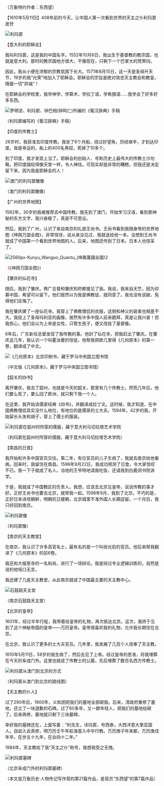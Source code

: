 （万象特约作者：东西望）

【1610年5月11日】408年前的今天，让中国人第一次看到世界的天主之仆利玛窦逝世

![利玛窦](利玛窦.jpg)

【意大利的耶稣会】

我叫利玛窦，这是我的中国名字。1552年10月6日，我出生于基督教的教宗国，也就是意大利。那时的教宗国地方很大，不像现在，只剩下一个巴掌大的梵蒂冈。

因此，我从小便在浓郁的宗教氛围下长大。1571年8月15日，这一天是圣母升天节，19岁的我“光荣”地加入了耶稣会。耶稣会的宗旨是绝对效忠天主教会和教皇，降服一切“异端”！

在耶稣会的学校里，我学神学，学算术，学拉丁语，学希腊语……我学会了好多好多东西。

![罗明坚、利玛窦、钟巴相(钟鸣仁)所编的《葡汉辞典》手稿](罗明坚、利玛窦、钟巴相(钟鸣仁)所编的《葡汉辞典》手稿.png)

（利玛窦编写的《葡汉辞典》手稿）

【印度的传教士】

26岁时，我获准去印度传教。我坐了6个月船，绕过好望角，历经艰辛，才到达印度。我是幸运的，船上的400名黑奴，死掉了10多个。

到了印度，我才发现上当了。耶稣会的创始人、号称历史上最伟大的传教士沙勿略，把印度描绘得像天堂一样，令人神往。可现实却是非常的糟糕，但我还是决定留下来，因为我是耶稣会的人！

![澳门的利玛窦雕像](澳门的利玛窦雕像.jpg)

（澳门的利玛窦雕像）

【广州的世界地图】

1582年，30岁的我被推荐去中国传教。我先到了澳门，开始学习汉语，看到那神秘的东方文字，我兴奋极了，真是不可思议。

然后，我到了广州，认识了来自南京的礼部王尚书。王尚书看到我随身带的世界地图《坤舆万国全图》，非常惊讶，说从来没见过，我就送给他一本。没想到王尚书就成了中国第一个看到世界地图的人。后来，地图还传到了日本。日本人也惊呆了。

![2560px-Kunyu_Wanguo_Quantu_(坤輿萬國全圖)2](2560px-Kunyu_Wanguo_Quantu_(坤輿萬國全圖)2.jpg)

（《坤舆万国全图》）

【肇庆的仙花寺】

随后，我到了肇庆。两广总督和肇庆知府都接见了我。我说，我来自天竺，因为仰慕中国，希望可以留下。他们居然以为我是佛教徒，就同意了。我也没有说破，免得他们反悔了。

我在肇庆建了一座仙花寺。我穿上了佛教僧侣的衣服，这倒和神父的装束也相差不大。我挂上了圣母玛利亚的画像，居然有许多中国人前来跪拜，真是让我兴奋！但我担心，他们会以为上帝是女性，只管生孩子，便又改挂了基督像。

6年后，广东新任总督发现了我传教的事。他封了仙花寺，把我赶出了肇庆。在肇庆这几年，我认识一个叫瞿汝夔的信徒，他帮我把欧几里得《几何原本》的第一卷，翻译成了中文。

![《几何原本》北京印刷书，藏于罗马中央国立图书馆](《几何原本》北京印刷书，藏于罗马中央国立图书馆.JPG)

（中文版《几何原本》，藏于罗马中央国立图书馆）

【韶关的四书】

离开肇庆，我去了韶州，也就是今天的韶关，那里有几个传教士。然而几年后，他们要么死了，要么回了欧洲，就只剩下我一个人。

在这里，我开始读儒家经典《四书》，并翻译成拉丁文。这时候，我才知道，在中国佛教僧侣其实没什么地位，有地位的是儒家的士大夫。1594年，42岁的我，开始留长头发和胡子，穿上了儒士的服装。

![利玛窦在韶州时所穿的儒服，藏于意大利马切拉塔艺术学院](利玛窦在韶州时所穿的儒服，藏于意大利马切拉塔艺术学院.JPG)

（利玛窦在韶州时所穿的儒服，藏于意大利马切拉塔艺术学院）

【南昌的日食】

我开始和许多中国官员交往。第二年，有位官员的儿子生病了，我就去南京给他看病。回来时，我留住在南昌。1596年9月22日，我成功预测了日食，令大家惊叹不已。我一下子就成了名人。当地的王爷特地请我吃饭，还请我到白鹿洞书院讲学。

于是，我就成了中国教区的负责人。我想，应该去北京见皇帝，说说传教的事才好。正好王尚书也要去北京，就带我一起。1598年9月，我到了北京。不巧的是，正好日本进攻朝鲜，明朝抗日援朝，北京城里不准外国人长期逗留。一个月后，我只好回到南京。

![利玛窦像](利玛窦像.jpg)

（利玛窦像）

【南京的天主教堂】

在南京，我认识了许多高官名士，最有名的是一个叫徐光启的官员。他后来帮我翻译了《几何原本》的前6卷。

我还和大报恩寺的一名和尚，进行了一场辩论。我是经过专业逻辑训练的，自然是说的他哑口无言。

我还建了几座天主教堂，从此南京就成了中国最主要的天主教中心。

![石鼓路天主堂](石鼓路天主堂.jpg)

（南京石鼓路天主堂）

【北京的皇帝】

1601年，经过半年行程，我带着给皇帝的礼物，再次抵达北京。这次，我终于见到了这个神秘帝国的皇帝——万历皇帝。皇帝很喜欢我的礼物，允许我长期住在北京。

在北京，我认识了更多的士大夫官员。几年里，我发展了几百个人信奉了天主教。

1610年5月11日，58岁的我生病了，然后去见了上帝。经过皇帝的恩准，将我埋葬在今天的阜成门外。这里也就成了传教士的公墓，先后埋葬了数百名西方传教士。

![利玛窦从澳门到北京的方式](利玛窦从澳门到北京的方式.jpg)

（利玛窦从澳门到北京的路线图）

【天主教的仆人】

过了290年后，1900年，义和团把我们的墓地全部砸毁。后来，清政府重修了墓地，还立了一块道歉的石碑。过了60多年，又一群年轻人，把我们的墓地给砸了。后来再修，墓地就只剩下三块墓碑。

幸好我的墓碑还在，上面写着：“利先生，讳玛窦，号西泰，大西洋意大里亚国人。自幼入会真修，明万历壬午年航海首入中华行教。万历庚子年来都，万历庚戌年卒，在世五十九年，在会四十二年。”

1984年，天主教给了我“天主之仆”称号，我想我受之无愧。

![利玛窦墓碑](利玛窦墓碑.JPG)

（北京阜成门外的利玛窦墓碑）

（本文是万象历史·人物传记写作营的第21篇作品，是营员“东西望”的第7篇作品）